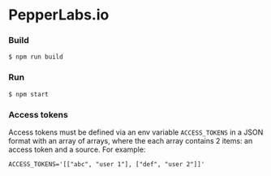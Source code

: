 PepperLabs.io
===

### Build

```
$ npm run build
```

### Run

```
$ npm start
```

### Access tokens

Access tokens must be defined via an env variable `ACCESS_TOKENS` in a JSON format with an array of arrays, where
the each array contains 2 items: an access token and a source.
For example:

```
ACCESS_TOKENS='[["abc", "user 1"], ["def", "user 2"]]'
```
